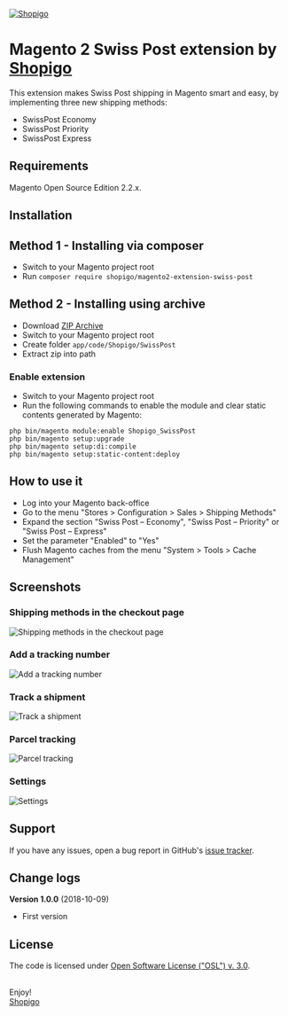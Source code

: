 [![Shopigo](https://www.shopigo.ch/wp-content/uploads/2018/08/github-shopigo-logo.png)](https://www.shopigo.ch)

# Magento 2 Swiss Post extension by [Shopigo](https://www.shopigo.ch)

This extension makes Swiss Post shipping in Magento smart and easy, by implementing three new shipping methods:
- SwissPost Economy
- SwissPost Priority
- SwissPost Express

## Requirements

Magento Open Source Edition 2.2.x.

## Installation

## Method 1 - Installing via composer

- Switch to your Magento project root
- Run `composer require shopigo/magento2-extension-swiss-post`

## Method 2 - Installing using archive

- Download [ZIP Archive](https://github.com/shopigo/magento2-extension-swiss-post/archive/master.zip)
- Switch to your Magento project root
- Create folder `app/code/Shopigo/SwissPost`
- Extract zip into path

### Enable extension

- Switch to your Magento project root
- Run the following commands to enable the module and clear static contents generated by Magento:
```
php bin/magento module:enable Shopigo_SwissPost
php bin/magento setup:upgrade
php bin/magento setup:di:compile
php bin/magento setup:static-content:deploy
```

## How to use it

- Log into your Magento back-office
- Go to the menu "Stores > Configuration > Sales > Shipping Methods"
- Expand the section "Swiss Post – Economy", "Swiss Post – Priority" or "Swiss Post – Express"
- Set the parameter "Enabled" to "Yes"
- Flush Magento caches from the menu "System > Tools > Cache Management"

## Screenshots

### Shipping methods in the checkout page

![Shipping methods in the checkout page](https://www.shopigo.ch/wp-content/uploads/2018/10/github-extension-swiss-post-checkout.jpg)

### Add a tracking number

![Add a tracking number](https://www.shopigo.ch/wp-content/uploads/2018/10/github-extension-swiss-post-shipping-add-track.jpg)

### Track a shipment

![Track a shipment](https://www.shopigo.ch/wp-content/uploads/2018/10/github-extension-swiss-post-shipment.jpg)

### Parcel tracking

![Parcel tracking](https://www.shopigo.ch/wp-content/uploads/2018/10/github-extension-swiss-post-tracking.jpg)

### Settings

![Settings](https://www.shopigo.ch/wp-content/uploads/2018/10/github-extension-swiss-post-settings.jpg)

## Support

If you have any issues, open a bug report in GitHub's [issue tracker](https://github.com/shopigo/magento2-extension-swiss-post/issues).

## Change logs

**Version 1.0.0** (2018-10-09)
- First version

## License

The code is licensed under [Open Software License ("OSL") v. 3.0](http://opensource.org/licenses/osl-3.0.php).

<br/>Enjoy!<br/>
[Shopigo](https://www.shopigo.ch)